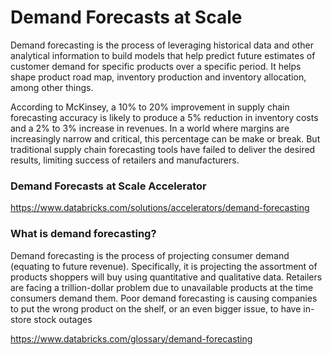 # Demand Forecasts at Scale

Demand forecasting is the process of leveraging historical data and other analytical information to build models that help predict future estimates of customer demand for specific products over a specific period. It helps shape product road map, inventory production and inventory allocation, among other things.

According to McKinsey, a 10% to 20% improvement in supply chain forecasting accuracy is likely to produce a 5% reduction in inventory costs and a 2% to 3% increase in revenues. In a world where margins are increasingly narrow and critical, this percentage can be make or break. But traditional supply chain forecasting tools have failed to deliver the desired results, limiting success of retailers and manufacturers.

### Demand Forecasts at Scale Accelerator
https://www.databricks.com/solutions/accelerators/demand-forecasting

### What is demand forecasting?
Demand forecasting is the process of projecting consumer demand (equating to future revenue). Specifically, it is projecting the assortment of products shoppers will buy using quantitative and qualitative data.
Retailers are facing a trillion-dollar problem due to unavailable products at the time consumers demand them. Poor demand forecasting is causing companies to put the wrong product on the shelf, or an even bigger issue, to have in-store stock outages

https://www.databricks.com/glossary/demand-forecasting
